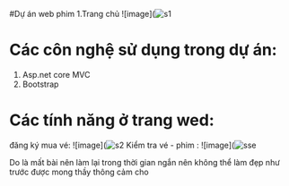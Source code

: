 #Dự án web phim
1.Trang chủ
![image](![s1](https://user-images.githubusercontent.com/106043968/169935957-95fbeef1-d614-44c4-a8b8-a13d4b896a83.png)
# Các côn nghệ  sử dụng trong dự án:
1. Asp.net core MVC
2. Bootstrap
# Các tính năng ở trang wed:
đăng ký mua vé:
![image](![s2](https://user-images.githubusercontent.com/106043968/169936343-e3249295-5ab2-4450-92ac-bcd61603e144.png)
Kiểm tra vé - phim :
![image](![sse](https://user-images.githubusercontent.com/106043968/169936453-d78758dd-de68-4078-be92-4179eab63b25.png)

Do là mất bài nên làm lại trong thời gian ngắn nên không thể làm đẹp như trước được mong thầy thông cảm cho
